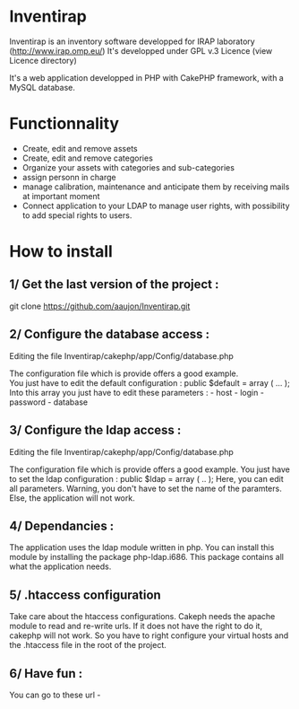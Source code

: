 Inventirap
=======================
Inventirap is an inventory software developped for IRAP laboratory (http://www.irap.omp.eu/)
It's developped under GPL v.3 Licence (view Licence directory)

It's a web application developped in PHP with CakePHP framework, with a MySQL database.

Functionnality
======================
* Create, edit and remove assets
* Create, edit and remove categories
* Organize your assets with categories and sub-categories
* assign personn in charge
* manage calibration, maintenance and anticipate them by receiving mails at important moment
* Connect application to your LDAP to manage user rights, with possibility to add special rights to users.

How to install
======================

1/ Get the last version of the project : 
-

   git clone https://github.com/aaujon/Inventirap.git 
   
2/ Configure the database access :
-

   Editing the file Inventirap/cakephp/app/Config/database.php
   
   The configuration file which is provide offers a good example.    
   You just have to edit the default configuration : public $default = array ( ... ); 
   Into this array you just have to edit these parameters : 
    - host
    - login
    - password
    - database

3/ Configure the ldap access :
-

   Editing the file Inventirap/cakephp/app/Config/database.php 
   
   The configuration file which is provide offers a good example. 
   You just have to set the ldap configuration : public $ldap = array ( .. ); 
   Here, you can edit all parameters. Warning, you don't have to set the name of the paramters. Else, the application will not work.

4/ Dependancies : 
-

   The application uses the ldap module written in php. You can install this module by installing the package php-ldap.i686. This package contains all what the application needs. 

5/ .htaccess configuration
-
   
   Take care about the htaccess configurations. Cakeph needs the apache module to read and re-write urls. If it does not have the right to do it, cakephp will not work. So you have to right configure your virtual hosts and the .htaccess file in the root of the project.

6/ Have fun :
-

   You can go to these url 
    -